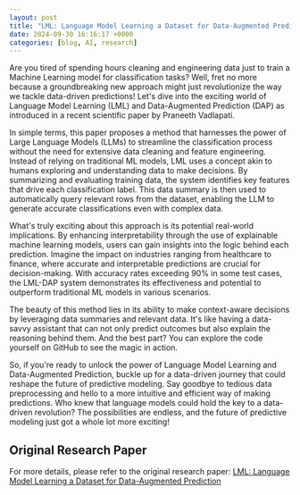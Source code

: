 ```yaml
---
layout: post
title: "LML: Language Model Learning a Dataset for Data-Augmented Prediction"
date: 2024-09-30 16:16:17 +0000
categories: [blog, AI, research]
---
```

Are you tired of spending hours cleaning and engineering data just to train a Machine Learning model for classification tasks? Well, fret no more because a groundbreaking new approach might just revolutionize the way we tackle data-driven predictions! Let's dive into the exciting world of Language Model Learning (LML) and Data-Augmented Prediction (DAP) as introduced in a recent scientific paper by Praneeth Vadlapati.

In simple terms, this paper proposes a method that harnesses the power of Large Language Models (LLMs) to streamline the classification process without the need for extensive data cleaning and feature engineering. Instead of relying on traditional ML models, LML uses a concept akin to humans exploring and understanding data to make decisions. By summarizing and evaluating training data, the system identifies key features that drive each classification label. This data summary is then used to automatically query relevant rows from the dataset, enabling the LLM to generate accurate classifications even with complex data.

What's truly exciting about this approach is its potential real-world implications. By enhancing interpretability through the use of explainable machine learning models, users can gain insights into the logic behind each prediction. Imagine the impact on industries ranging from healthcare to finance, where accurate and interpretable predictions are crucial for decision-making. With accuracy rates exceeding 90% in some test cases, the LML-DAP system demonstrates its effectiveness and potential to outperform traditional ML models in various scenarios.

The beauty of this method lies in its ability to make context-aware decisions by leveraging data summaries and relevant data. It's like having a data-savvy assistant that can not only predict outcomes but also explain the reasoning behind them. And the best part? You can explore the code yourself on GitHub to see the magic in action.

So, if you're ready to unlock the power of Language Model Learning and Data-Augmented Prediction, buckle up for a data-driven journey that could reshape the future of predictive modeling. Say goodbye to tedious data preprocessing and hello to a more intuitive and efficient way of making predictions. Who knew that language models could hold the key to a data-driven revolution? The possibilities are endless, and the future of predictive modeling just got a whole lot more exciting!

## Original Research Paper
For more details, please refer to the original research paper:
[LML: Language Model Learning a Dataset for Data-Augmented Prediction](http://arxiv.org/abs/2409.18957v1)
